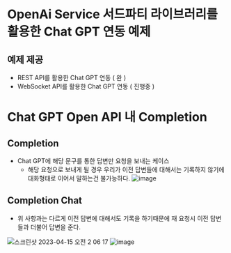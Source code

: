 # OpenAi Service 서드파티 라이브러리를 활용한 Chat GPT 연동 예제 

## 예제 제공 
- REST API를 활용한 Chat GPT 연동 ( 완 ) 
- WebSocket API를 활용한 Chat GPT 연동 ( 진행중 ) 


# Chat GPT Open API 내 Completion 

## Completion
- Chat GPT에 해당 문구를 통한 답변만 요청을 보내는 케이스 
   - 해당 요청으로 보내게 될 경우 우리가 이전 답변들에 대해서는 기록하지 않기에 대화형태로 이어서 말하는건 불가능하다. 
![image](https://user-images.githubusercontent.com/76832303/232110611-058e7362-0dc6-4997-a420-b94c2ba439e5.png)



## Completion Chat
- 위 사항과는 다르게 이전 답변에 대해서도 기록을 하기때문에 재 요청시 이전 답변들과 더불어 답변을 준다.

![스크린샷 2023-04-15 오전 2 06 17](https://user-images.githubusercontent.com/76832303/232111022-de36af7b-9d92-4b42-9583-fe28ac54fd1e.png)
![image](https://user-images.githubusercontent.com/76832303/232111079-55263ced-7d5a-43e2-bf17-5d952fe67ec7.png)

